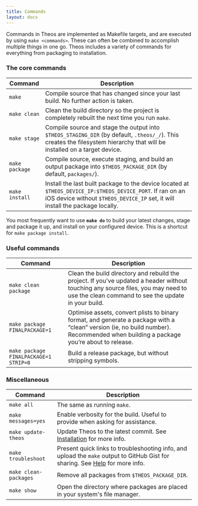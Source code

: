 ```yaml
---
title: Commands
layout: docs
---
```


Commands in Theos are implemented as Makefile targets, and are executed by using `make <commands>`. These can often be combined to accomplish multiple things in one go. Theos includes a variety of commands for everything from packaging to installation.

### The core commands

| Command | Description |
|---------|-------------|
| `make`  | Compile source that has changed since your last build. No further action is taken. |
| `make clean` | Clean the build directory so the project is completely rebuilt the next time you run `make`. |
| `make stage` | Compile source and stage the output into `$THEOS_STAGING_DIR` (by default, `.theos/_/`). This creates the filesystem hierarchy that will be installed on a target device. |
| `make package` | Compile source, execute staging, and build an output package into `$THEOS_PACKAGE_DIR` (by default, `packages/`). |
| `make install` | Install the last built package to the device located at `$THEOS_DEVICE_IP:$THEOS_DEVICE_PORT`. If ran on an iOS device without `$THEOS_DEVICE_IP` set, it will install the package locally. |

You most frequently want to use **`make do`** to build your latest changes, stage and package it up, and install on your configured device. This is a shortcut for `make package install`.

### Useful commands

| Command | Description |
|---------|-------------|
| `make clean package` | Clean the build directory and rebuild the project. If you've updated a header without touching any source files, you may need to use the clean command to see the update in your build. |
| `make package FINALPACKAGE=1` | Optimise assets, convert plists to binary format, and generate a package with a “clean” version (ie, no build number). Recommended when building a package you’re about to release. |
| `make package FINALPACKAGE=1 STRIP=0` | Build a release package, but without stripping symbols. |

### Miscellaneous

| Command | Description |
|---------|-------------|
| `make all` | The same as running `make`. |
| `make messages=yes` | Enable verbosity for the build. Useful to provide when asking for assistance. |
| `make update-theos` | Update Theos to the latest commit. See [Installation](/docs/Installation.html) for more info. |
| `make troubleshoot` | Present quick links to troubleshooting info, and upload the `make` output to GitHub Gist for sharing. See [Help](/docs/Installation.html) for more info. |
| `make clean-packages` | Remove all packages from `$THEOS_PACKAGE_DIR`. |
| `make show` | Open the directory where packages are placed in your system's file manager. |
